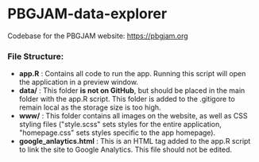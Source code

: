 # PBGJAM-data-explorer
Codebase for the PBGJAM website: https://pbgjam.org


### File Structure:

- **app.R** : Contains all code to run the app. Running this script will open the application in a preview window.
- **data/** : This folder **is not on GitHub**, but should be placed in the main folder with the app.R script. This folder is added to the .gitigore to remain local as the storage size is too high.
- **www/** : This folder contains all images on the website, as well as CSS styling files ("style.scss" sets styles for the entire application, "homepage.css" sets styles specific to the app homepage).
- **google_anlaytics.html** : This is an HTML tag added to the app.R script to link the site to Google Analytics. This file should not be edited. 

